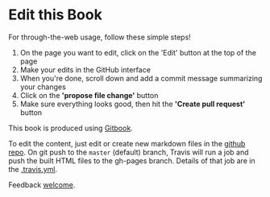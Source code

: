 # Edit this Book

For through-the-web usage, follow these simple steps!

1. On the page you want to edit, click on the 'Edit' button at the top of the page
2. Make your edits in the GitHub interface
3. When you're done, scroll down and add a commit message summarizing your changes
4. Click on the **'propose file change'** button
5. Make sure everything looks good, then hit the **'Create pull request'** button

This book is produced using [Gitbook](https://github.com/GitbookIO/gitbook).

To edit the content, just edit or create new markdown files in the [github repo](https://github.com/MozillaScience/leadership-training/).  On git push to the `master` (default) branch, Travis will run a job and push the built HTML files to the gh-pages branch.  Details of that job are in the [.travis.yml](https://github.com/MozillaScience/leadership-training/blob/master/.travis.yml).

Feedback [welcome](https://github.com/MozillaScience/leadership-training/issues/).